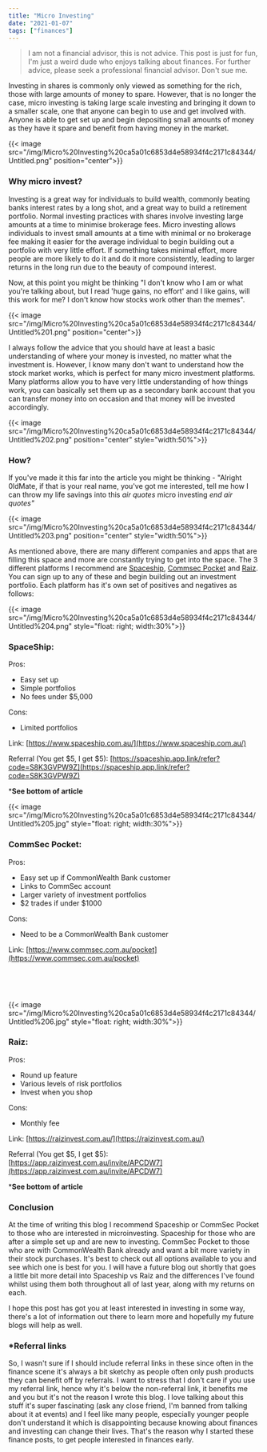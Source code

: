 ```yaml
---
title: "Micro Investing"
date: "2021-01-07"
tags: ["finances"]
---
```


> I am not a financial advisor, this is not advice. This post is just for fun, I'm just a weird dude who enjoys talking about finances. For further advice, please seek a professional financial advisor. Don't sue me.

Investing in shares is commonly only viewed as something for the rich, those with large amounts of money to spare. However, that is no longer the case, micro investing is taking large scale investing and bringing it down to a smaller scale, one that anyone can begin to use and get involved with. Anyone is able to get set up and begin depositing small amounts of money as they have it spare and benefit from having money in the market. 

{{< image src="/img/Micro%20Investing%20ca5a01c6853d4e58934f4c2171c84344/Untitled.png" position="center">}}

### Why micro invest?

Investing is a great way for individuals to build wealth, commonly beating banks interest rates by a long shot, and a great way to build a retirement portfolio. Normal investing practices with shares involve investing large amounts at a time to minimise brokerage fees. Micro investing allows individuals to invest small amounts at a time with minimal or no brokerage fee making it easier for the average individual to begin building out a portfolio with very little effort. If something takes minimal effort, more people are more likely to do it and do it more consistently, leading to larger returns in the long run due to the beauty of compound interest.

Now, at this point you might be thinking "I don't know who I am or what you're talking about, but I read 'huge gains, no effort' and I like gains, will this work for me? I don't know how stocks work other than the memes". 

{{< image src="/img/Micro%20Investing%20ca5a01c6853d4e58934f4c2171c84344/Untitled%201.png" position="center">}}

I always follow the advice that you should have at least a basic understanding of where your money is invested, no matter what the investment is. However, I know many don't want to understand how the stock market works, which is perfect for many micro investment platforms. Many platforms allow you to have very little understanding of how things work, you can basically set them up as a secondary bank account that you can transfer money into on occasion and that money will be invested accordingly. 

{{< image src="/img/Micro%20Investing%20ca5a01c6853d4e58934f4c2171c84344/Untitled%202.png" position="center" style="width:50%">}}


### How?

If you've made it this far into the article you might be thinking - "Alright 0ldMate, if that is your real name, you've got me interested, tell me how I can throw my life savings into this *air quotes* micro investing *end air quotes"* 

{{< image src="/img/Micro%20Investing%20ca5a01c6853d4e58934f4c2171c84344/Untitled%203.png" position="center" style="width:50%">}}


As mentioned above, there are many different companies and apps that are filling this space and more are constantly trying to get into the space. The 3 different platforms I recommend are [Spaceship](https://www.spaceship.com.au/), [Commsec Pocket](https://www.commsec.com.au/pocket) and [Raiz](https://raizinvest.com.au/). You can sign up to any of these and begin building out an investment portfolio. Each platform has it's own set of positives and negatives as follows: 

{{< image src="/img/Micro%20Investing%20ca5a01c6853d4e58934f4c2171c84344/Untitled%204.png" style="float: right; width:30%">}}

### SpaceShip:

Pros:

- Easy set up
- Simple portfolios
- No fees under $5,000

Cons:

- Limited portfolios

Link: [https://www.spaceship.com.au/](https://www.spaceship.com.au/)

Referral (You get $5, I get $5): [https://spaceship.app.link/refer?code=S8K3GVPW9Z](https://spaceship.app.link/refer?code=S8K3GVPW9Z)

***See bottom of article**

{{< image src="/img/Micro%20Investing%20ca5a01c6853d4e58934f4c2171c84344/Untitled%205.jpg" style="float: right; width:30%">}}

### CommSec Pocket:

Pros:

- Easy set up if CommonWealth Bank customer
- Links to CommSec account
- Larger variety of investment portfolios
- $2 trades if under $1000

Cons:

- Need to be a CommonWealth Bank customer

Link: [https://www.commsec.com.au/pocket](https://www.commsec.com.au/pocket)	

&nbsp;

&nbsp;

{{< image src="/img/Micro%20Investing%20ca5a01c6853d4e58934f4c2171c84344/Untitled%206.jpg" style="float: right; width:30%">}}

### Raiz:

Pros:

- Round up feature
- Various levels of risk portfolios
- Invest when you shop

Cons:

- Monthly fee

Link: [https://raizinvest.com.au/](https://raizinvest.com.au/)

Referral (You get $5, I get $5): [https://app.raizinvest.com.au/invite/APCDW7](https://app.raizinvest.com.au/invite/APCDW7)

***See bottom of article**

### Conclusion

At the time of writing this blog I recommend Spaceship or CommSec Pocket to those who are interested in microinvesting. Spaceship for those who are after a simple set up and are new to investing. CommSec Pocket to those who are with CommonWealth Bank already and want a bit more variety in their stock purchases. It's best to check out all options available to you and see which one is best for you. I will have a future blog out shortly that goes a little bit more detail into Spaceship vs Raiz and the differences I've found whilst using them both throughout all of last year, along with my returns on each.

I hope this post has got you at least interested in investing in some way, there's a lot of information out there to learn more and hopefully my future blogs will help as well. 

### *Referral links

So, I wasn't sure if I should include referral links in these since often in the finance scene it's always a bit sketchy as people often only push products they can benefit off by referrals. I want to stress that I don't care if you use my referral link, hence why it's below the non-referral link, it benefits me and you but it's not the reason I wrote this blog. I love talking about this stuff it's super fascinating (ask any close friend, I'm banned from talking about it at events) and I feel like many people, especially younger people don't understand it which is disappointing because knowing about finances and investing can change their lives. That's the reason why I started these finance posts, to get people interested in finances early.
